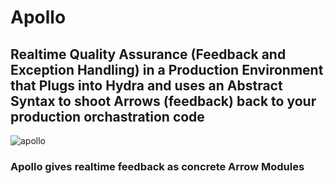 # Apollo
## Realtime Quality Assurance (Feedback and Exception Handling) in a Production Environment that Plugs into Hydra and uses an Abstract Syntax to shoot Arrows (feedback) back to your production orchastration code
![apollo](https://user-images.githubusercontent.com/107733608/174727190-a7171e1b-224d-4306-8f8a-1aeba0547f1e.jpg)

### Apollo gives realtime feedback as concrete Arrow Modules
